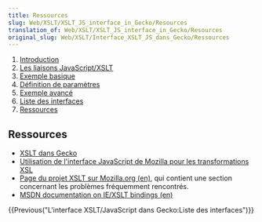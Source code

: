 ```yaml
---
title: Ressources
slug: Web/XSLT/XSLT_JS_interface_in_Gecko/Resources
translation_of: Web/XSLT/XSLT_JS_interface_in_Gecko/Resources
original_slug: Web/XSLT/Interface_XSLT_JS_dans_Gecko/Ressources
---
```

1.  [Introduction](/fr/docs/L'interface_XSLT%2f%2fJavaScript_dans_Gecko)
2.  [Les liaisons JavaScript/XSLT](/fr/docs/L'interface_XSLT%2f%2fJavaScript_dans_Gecko/Les_liaisons_JavaScript%2f%2fXSLT)
3.  [Exemple basique](/fr/docs/L'interface_XSLT%2f%2fJavaScript_dans_Gecko/Exemple_basique)
4.  [Définition de paramètres](/fr/docs/L'interface_XSLT%2f%2fJavaScript_dans_Gecko/D%c3%a9finition_de_param%c3%a8tres)
5.  [Exemple avancé](/fr/docs/L'interface_XSLT%2f%2fJavaScript_dans_Gecko/Exemple_avanc%c3%a9)
6.  [Liste des interfaces](/fr/docs/L'interface_XSLT%2f%2fJavaScript_dans_Gecko/Liste_des_interfaces)
7.  [Ressources](/fr/docs/L'interface_XSLT%2f%2fJavaScript_dans_Gecko/Ressources)

## Ressources

- [XSLT dans Gecko](/fr/docs/L'interface_XSLT_JavaScript_dans_Gecko/fr/XSLT_dans_Gecko)
- [Utilisation de l'interface JavaScript de Mozilla pour les transformations XSL](/fr/docs/L'interface_XSLT_JavaScript_dans_Gecko/fr/Utilisation_de_l'interface_JavaScript_de_Mozilla_pour_les_transformations_XSL)
- [Page du projet XSLT sur Mozilla.org (en)](/en-US/docs/Web/XSLT), qui contient une section concernant les problèmes fréquemment rencontrés.
- [MSDN documentation on IE/XSLT bindings (en)](https://msdn.microsoft.com/library/default.asp?url=/library/en-us/xmlsdk30/htm/xmconusingthexslprocessor.asp)

{{Previous("L\'interface XSLT/JavaScript dans Gecko:Liste des interfaces")}}
